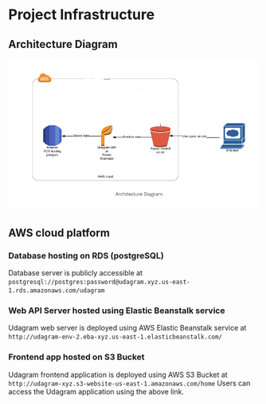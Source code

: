 # Project Infrastructure

## Architecture Diagram
![Architecture](../screenshots/architecture_diagram.png)

## AWS cloud platform
### Database hosting on RDS (postgreSQL)
Database server is publicly accessible at `postgresql://postgres:password@udagram.xyz.us-east-1.rds.amazonaws.com/udagram`
### Web API Server hosted using Elastic Beanstalk service
Udagram web server is deployed using AWS Elastic Beanstalk service at `http://udagram-env-2.eba-xyz.us-east-1.elasticbeanstalk.com/`
### Frontend app hosted on S3 Bucket
Udagram frontend application is deployed using AWS S3 Bucket at `http://udagram-xyz.s3-website-us-east-1.amazonaws.com/home`
Users can access the Udagram application using the above link.
